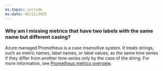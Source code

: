 ```yaml
---
ms.topic: include
ms.date: 05/21/2025
---
```


### Why am I missing metrics that have two labels with the same name but different casing?

Azure managed Prometheus is a case insensitive system. It treats strings, such as metric names, label names, or label values, as the same time series if they differ from another time series only by the case of the string. For more information, see [Prometheus metrics overview](../prometheus-metrics-overview.md#case-sensitivity).

